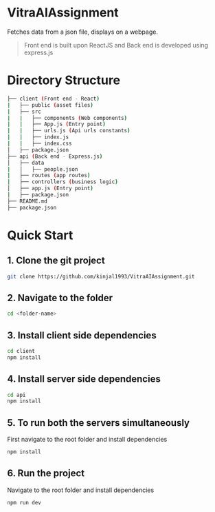 # VitraAIAssignment

Fetches data from a json file, displays on a webpage.

> Front end is built upon ReactJS and Back end is developed using express.js

# Directory Structure

```bash
├── client (Front end - React)
|   ├── public (asset files)
|   ├── src
|   |   ├── components (Web components)
|   |   ├── App.js (Entry point)
|   |   ├── urls.js (Api urls constants)
|   |   ├── index.js
|   |   ├── index.css
│   ├── package.json
├── api (Back end - Express.js)
│   ├── data
|   │   ├── people.json
|   ├── routes (app routes)
|   ├── controllers (business logic)
│   ├── app.js (Entry point)
|   ├── package.json
├── README.md
├── package.json
```

# Quick Start

## 1. Clone the git project
``` bash
git clone https://github.com/kinjal1993/VitraAIAssignment.git
``` 
## 2. Navigate to the folder
``` bash
cd <folder-name>
``` 
## 3. Install client side dependencies
``` bash
cd client
npm install
```
## 4. Install server side dependencies
``` bash
cd api
npm install
```
## 5. To run both the servers simultaneously

First navigate to the root folder and install dependencies
``` bash
npm install
```
## 6. Run the project

Navigate to the root folder and install dependencies
``` bash
npm run dev
```